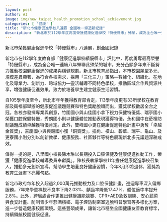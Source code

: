 ```yaml
---
layout: post
author: AI
image: img/new_taipei_health_promotion_school_achievement.jpg
categories: [ '健康' ]
title: "新北市健康促進學校八連霸 全國唯一締造新紀錄"
description: "新北市於112學年度再度榮獲健康促進學校『特優縣市』殊榮，成為全台唯一連續八年蟬聯最高榮譽的城市。新北善用『三化三力』策略，靈活輔導不同學校，推動區域合作及資源共享，全方位強化學生健康習慣。113學年度全市33校榮獲各類健康促進獎項，數量全國之冠，並產出健康識能、急救訓練、食安等多元成效，帶動學生視力、口腔與體位顯著進步，奠定全國健康友善教育標竿地位。"
---
```

新北市榮獲健康促進學校「特優縣市」八連霸，創全國紀錄

新北市在112學年度教育部「健康促進學校績優縣市」評比中，再度勇奪最高榮譽「特優縣市」，成為全台唯一連續八年蟬聯此殊榮的城市，充分凸顯多年來不斷努力推動校園健康促進的成果與穩健規劃。新北市教育局指出，本市校園類型多元、規模差異顯著，為符合各校需求，採用「三化三力」策略—數據化、組織化、在地化及專業力、創新力、跨域協力—靈活輔導不同特色學校，推動區域合作與資源共享，增強健康促進效果，致力於培養學生建立健康生活習慣。

自105學年度至今，新北市年年獲得教育部肯定，113學年度更有33所學校在教育部及衛福部舉辦的健康促進議題競賽和特色獎勵脫穎而出，獲獎學校數居全台之冠。各校亦發揮專業與創意，竹圍國小與山佳國小拿下視力保健特優獎、瑞亭國小榮獲口腔保健特優，秀朗國小則以健康體位推動表現獲得特優，永和國中在菸檳防制議題成績卓越獲特優肯定。此外，雙峰國小更在健康促進特色計畫中勇奪「卓越金質獎」，吉慶國小與興穀國小獲「銅質獎」，插角、橫山、碧華、瑞平、龜山、及更寮國小則分別以創新教學、健康服務、社區夥伴等特色展現新北多元議題深耕成效。

值得一提的是，八里國小校長陳木琳以長期投入口腔保健及健康促進推動工作，榮獲「健康促進學校輔導委員奉獻獎」。陳校長執掌學校11年擔任健康促進學校召集人，推動多元創新宣導，幫助學生培養良好健康習慣，今年8月即將退休，獲獎為教育生涯畫下亮麗句點。

新北市政府每年投入超過2,000萬元推動視力及口腔保健計畫，巡迴專車深入偏鄉服務，7年來學童裸視不良率下降2.03%、齲齒率降低17.47%、體位適中率提升2.8%。此外，跨局處合作更推出健康識能競賽、CPR+AED急救訓練、安心蔬菜與食安計畫、防制青少年菸酒檳榔、電子煙防制密室逃脫科普學習等多樣化方案，進一步營造健康校園環境。這些豐碩成果，讓新北市穩坐全國健康友善教育標竿，持續領航校園健康促進。